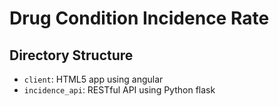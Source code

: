 # Drug Condition Incidence Rate

## Directory Structure

* `client`: HTML5 app using angular
* `incidence_api`: RESTful API using Python flask
